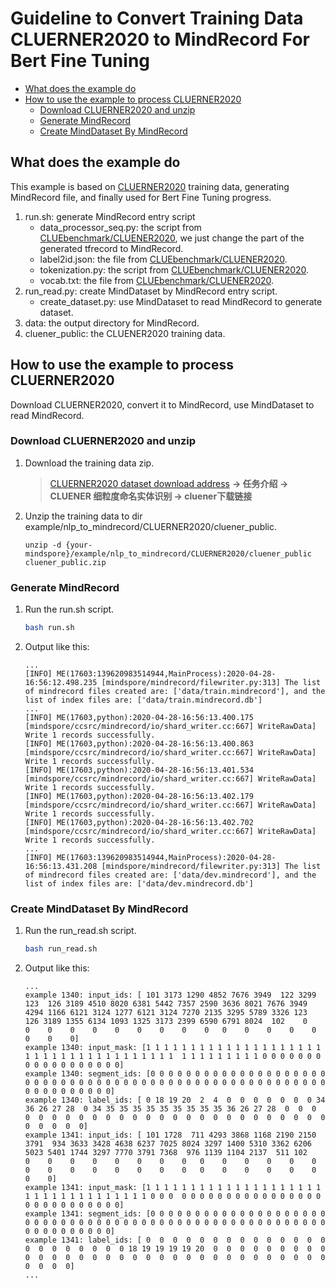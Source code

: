 # Guideline to Convert Training Data CLUERNER2020 to MindRecord For Bert Fine Tuning

<!-- TOC -->

- [What does the example do](#what-does-the-example-do)
- [How to use the example to process CLUERNER2020](#how-to-use-the-example-to-process-cluerner2020)
    - [Download CLUERNER2020 and unzip](#download-cluerner2020-and-unzip)
    - [Generate MindRecord](#generate-mindrecord)
    - [Create MindDataset By MindRecord](#create-minddataset-by-mindrecord)


<!-- /TOC -->

## What does the example do

This example is based on [CLUERNER2020](https://www.cluebenchmarks.com/introduce.html) training data, generating MindRecord file, and finally used for Bert Fine Tuning progress.

1.  run.sh: generate MindRecord entry script
    - data_processor_seq.py: the script from [CLUEbenchmark/CLUENER2020](https://github.com/CLUEbenchmark/CLUENER2020/tree/master/tf_version), we just change the part of the generated tfrecord to MindRecord.
    - label2id.json: the file from [CLUEbenchmark/CLUENER2020](https://github.com/CLUEbenchmark/CLUENER2020/tree/master/tf_version).
    - tokenization.py: the script from [CLUEbenchmark/CLUENER2020](https://github.com/CLUEbenchmark/CLUENER2020/tree/master/tf_version).
    - vocab.txt: the file from [CLUEbenchmark/CLUENER2020](https://github.com/CLUEbenchmark/CLUENER2020/tree/master/tf_version).
2.  run_read.py: create MindDataset by MindRecord entry script.
    - create_dataset.py: use MindDataset to read MindRecord to generate dataset.
3. data: the output directory for MindRecord.
4. cluener_public: the CLUENER2020 training data.

## How to use the example to process CLUERNER2020

Download CLUERNER2020, convert it to MindRecord, use MindDataset to read MindRecord.

### Download CLUERNER2020 and unzip

1. Download the training data zip.
    > [CLUERNER2020 dataset download address](https://www.cluebenchmarks.com/introduce.html) **-> 任务介绍 -> CLUENER 细粒度命名实体识别 -> cluener下载链接**

2. Unzip the training data to dir example/nlp_to_mindrecord/CLUERNER2020/cluener_public.
    ```
    unzip -d {your-mindspore}/example/nlp_to_mindrecord/CLUERNER2020/cluener_public cluener_public.zip
    ```

### Generate MindRecord

1. Run the run.sh script.
    ```bash
    bash run.sh
    ```

2. Output like this:
    ```
    ...
    [INFO] ME(17603:139620983514944,MainProcess):2020-04-28-16:56:12.498.235 [mindspore/mindrecord/filewriter.py:313] The list of mindrecord files created are: ['data/train.mindrecord'], and the list of index files are: ['data/train.mindrecord.db']
    ...
    [INFO] ME(17603,python):2020-04-28-16:56:13.400.175 [mindspore/ccsrc/mindrecord/io/shard_writer.cc:667] WriteRawData] Write 1 records successfully.
    [INFO] ME(17603,python):2020-04-28-16:56:13.400.863 [mindspore/ccsrc/mindrecord/io/shard_writer.cc:667] WriteRawData] Write 1 records successfully.
    [INFO] ME(17603,python):2020-04-28-16:56:13.401.534 [mindspore/ccsrc/mindrecord/io/shard_writer.cc:667] WriteRawData] Write 1 records successfully.
    [INFO] ME(17603,python):2020-04-28-16:56:13.402.179 [mindspore/ccsrc/mindrecord/io/shard_writer.cc:667] WriteRawData] Write 1 records successfully.
    [INFO] ME(17603,python):2020-04-28-16:56:13.402.702 [mindspore/ccsrc/mindrecord/io/shard_writer.cc:667] WriteRawData] Write 1 records successfully.
    ...
    [INFO] ME(17603:139620983514944,MainProcess):2020-04-28-16:56:13.431.208 [mindspore/mindrecord/filewriter.py:313] The list of mindrecord files created are: ['data/dev.mindrecord'], and the list of index files are: ['data/dev.mindrecord.db']
    ```

### Create MindDataset By MindRecord

1. Run the run_read.sh script.
    ```bash
    bash run_read.sh
    ```

2. Output like this:
    ```
    ...
    example 1340: input_ids: [ 101 3173 1290 4852 7676 3949  122 3299  123  126 3189 4510 8020 6381 5442 7357 2590 3636 8021 7676 3949 4294 1166 6121 3124 1277 6121 3124 7270 2135 3295 5789 3326 123  126 3189 1355 6134 1093 1325 3173 2399 6590 6791 8024  102    0    0    0    0    0    0    0    0    0    0   0    0    0    0    0    0    0    0]
    example 1340: input_mask: [1 1 1 1 1 1 1 1 1 1 1 1 1 1 1 1 1 1 1 1 1 1 1 1 1 1 1 1 1 1 1 1 1 1 1 1 1  1 1 1 1 1 1 1 1 1 0 0 0 0 0 0 0 0 0 0 0 0 0 0 0 0 0 0]
    example 1340: segment_ids: [0 0 0 0 0 0 0 0 0 0 0 0 0 0 0 0 0 0 0 0 0 0 0 0 0 0 0 0 0 0 0 0 0 0 0 0 0 0 0 0 0 0 0 0 0 0 0 0 0 0 0 0 0 0 0 0 0 0 0 0 0 0 0 0]
    example 1340: label_ids: [ 0 18 19 20  2  4  0  0  0  0  0  0  0 34 36 26 27 28  0 34 35 35 35 35 35 35 35 35 35 36 26 27 28  0  0  0  0  0  0  0  0  0  0  0  0  0  0  0  0  0  0  0  0  0  0  0  0  0  0  0  0  0  0  0]
    example 1341: input_ids: [ 101 1728  711 4293 3868 1168 2190 2150 3791  934 3633 3428 4638 6237 7025 8024 3297 1400 5310 3362 6206 5023 5401 1744 3297 7770 3791 7368  976 1139 1104 2137  511 102    0    0    0    0    0    0    0    0   0    0    0    0    0    0    0    0    0    0    0    0    0    0   0    0    0    0    0    0    0    0]
    example 1341: input_mask: [1 1 1 1 1 1 1 1 1 1 1 1 1 1 1 1 1 1 1 1 1 1 1 1 1 1 1 1 1 1 1 1 1 1 0 0 0  0 0 0 0 0 0 0 0 0 0 0 0 0 0 0 0 0 0 0 0 0 0 0 0 0 0 0]
    example 1341: segment_ids: [0 0 0 0 0 0 0 0 0 0 0 0 0 0 0 0 0 0 0 0 0 0 0 0 0 0 0 0 0 0 0 0 0 0 0 0 0 0 0 0 0 0 0 0 0 0 0 0 0 0 0 0 0 0 0 0 0 0 0 0 0 0 0 0]
   example 1341: label_ids: [ 0  0  0  0  0  0  0  0  0  0  0  0  0  0  0  0  0  0  0  0  0  0 18 19 19 19 19 20  0  0  0  0  0  0  0  0  0  0  0  0  0  0  0  0  0  0  0  0  0  0  0  0  0  0  0  0  0  0  0  0  0  0  0  0]
    ...
    ```
